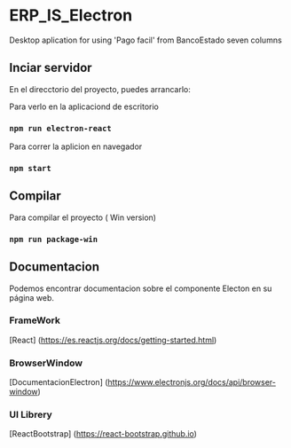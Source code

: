 # ERP_IS_Electron
Desktop aplication for using 'Pago facil' from BancoEstado seven columns

## Inciar servidor

En el direcctorio del proyecto, puedes arrancarlo:

Para verlo en la aplicaciond de escritorio

### `npm run electron-react`

Para correr la aplicion en navegador
### `npm start`

## Compilar
Para compilar el proyecto ( Win version)

### `npm run package-win`


## Documentacion
Podemos encontrar documentacion sobre el componente Electon en su página web.
### FrameWork
[React] (https://es.reactjs.org/docs/getting-started.html)
### BrowserWindow
[DocumentacionElectron] (https://www.electronjs.org/docs/api/browser-window)
### UI Librery 
[ReactBootstrap] (https://react-bootstrap.github.io)



